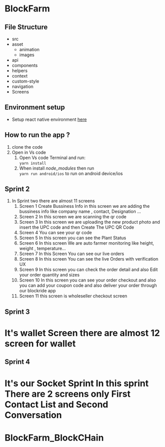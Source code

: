 # BlockFarm

## File Structure

- src
- asset
  - animation
  - images
- api
- components
- helpers
- context
- custom-style
- navigation
- Screens

## Environment setup

- Setup react native environment [here](https://reactnative.dev/docs/environment-setup)

## How to run the app ?

1. clone the code
2. Open in Vs code
   1. Open Vs code Terminal and run:  
      `yarn install`
   2. When install _node_modules_ then run  
      `yarn run android/ios` to run on android device/ios

## Sprint 2

1. In Sprint two there are almost 11 screens
   1. Screen 1 Create Bussiness Info in this screen we are adding the bussiness info like company name , contact, Designation ...
   2. Screen 2 In this screen we are scanning the qr code
   3. Screen 3 In this screen we are uploading the new product photo and insert the UPC code and then Create The UPC QR Code
   4. Screen 4 You can see your qr code
   5. Screen 5 In this screen you can see the Plant Status
   6. Screen 6 In this screen We are auto farmer monitoring like height, weight , temperature...
   7. Screen 7 In this Screen You can see our live orders
   8. Screen 8 In this screen You can see the live Orders with verification UX
   9. Screen 9 In this screen you can check the order detail and also Edit your order quantity and sizes
   10. Screen 10 In this screen you can see your order checkout and also you can add your coupon code and also deliver your order through our blockride app
   11. Screen 11 this screen is wholeseller checkout screen

## Sprint 3

# It's wallet Screen there are almost 12 screen for wallet

## Sprint 4

# It's our Socket Sprint In this sprint There are 2 screens only First Contact List and Second Conversation
# BlockFarm_BlockCHain
